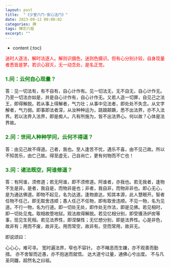 ```yaml
---
layout: post
title:  "《少室六门·安心法门》"
date: 2023-09-12 00:00:02
categories: 禅
tags: 禅宗六祖
excerpt: ""
---
```


* content
{:toc}


<font style="color:red">迷时人逐法，解时法逐人。解则识摄色，迷则色摄识。但有心分别计较，自身现量者悉皆是梦。若识心寂灭，无一动念处，是名正觉。</font>



### <font style="color:green">1.问：云何自心现量？</font>

答：见一切法有，有不自有，自心计作有。见一切法无，无不自无，自心计作无。乃至一切法亦如是，并是自心计作有，自心计作无。又若人造一切罪，自见己之法王，即得解脱。若从事上得解者，气力壮；从事中见法者，即处处不失念。从文字解者，气力弱。即事即法者深，从汝种种运为，跳踉颠蹶，悉不出法界，亦不入法界。若以法界入法界，即是痴人。凡有所施为，皆不出法界心。何以故？心体是法界故。



### <font style="color:green">2.问：世间人种种学问，云何不得道？</font>

答：由见己故不得道。己者，我也。至人逢苦不忧，遇乐不喜，由不见己故。所以不知苦乐，由亡己故。得至虚无，己自尚亡，更有何物而不亡也！



### <font style="color:green">3.问：诸法既空，阿谁修道？</font>

答：有阿谁，须修道；若无阿谁，即不须修道。阿谁者，亦我也。若无我者，逢物不生是非。是者，我自是，而物非是也；非者，我自非，而物非非也。即心无心，是为通达佛道。即物不起见，名为达道。逢物直达，知其本源，此人慧眼开。智者任物不任己，即无取舍违顺；愚人任己不任物，即有取舍违顺。不见一物，名为见道。不行一物，名为行道。即一切处无处，即作处无作法，即是见佛。若见相时，即一切处见鬼。取相故堕地狱。观法故得解脱。若见忆相分别，即受镬汤炉炭等事，现见生死相。若见法界性，即涅槃性；无忆想分别，即是法界性。心是非色，故非有；用而不废，故非无。用而常空，故非有。空而常用，故非无。

即说颂曰：

心心心，难可寻。
宽时遍法界，窄也不容针。
亦不睹恶而生嫌，亦不观善而勤措。
亦不舍智而近愚，亦不抱迷而就悟。
达大道兮过量，通佛心兮出度。
不与凡圣同躔，超然名之曰祖。




